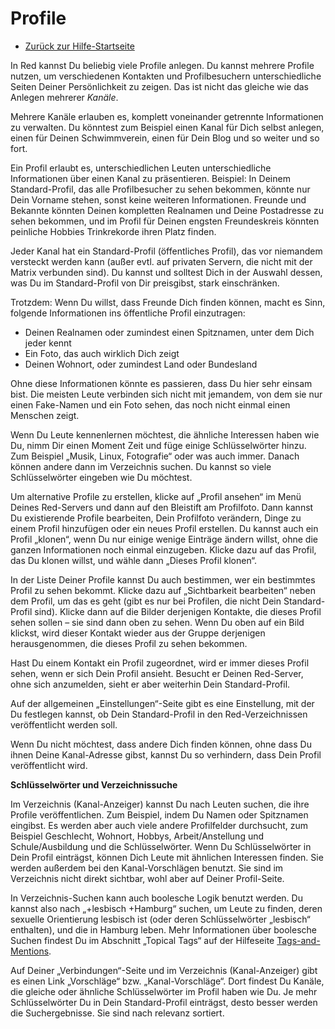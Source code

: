 Profile
=======

* [Zurück zur Hilfe-Startseite](help)

In Red kannst Du beliebig viele Profile anlegen. Du kannst mehrere Profile
nutzen, um verschiedenen Kontakten und Profilbesuchern unterschiedliche
Seiten Deiner Persönlichkeit zu zeigen. Das ist nicht das gleiche wie das
Anlegen mehrerer _Kanäle_.

Mehrere Kanäle erlauben es, komplett voneinander getrennte Informationen
zu verwalten. Du könntest zum Beispiel einen Kanal für Dich selbst
anlegen, einen für Deinen Schwimmverein, einen für Dein Blog und so weiter
und so fort.

Ein Profil erlaubt es, unterschiedlichen Leuten unterschiedliche
Informationen über einen Kanal zu präsentieren. Beispiel: In Deinem
Standard-Profil, das alle Profilbesucher zu sehen bekommen, könnte nur
Dein Vorname stehen, sonst keine weiteren Informationen. Freunde und
Bekannte könnten Deinen kompletten Realnamen und Deine Postadresse zu
sehen bekommen, und im Profil für Deinen engsten Freundeskreis könnten
peinliche Hobbies Trinkrekorde ihren Platz finden.

Jeder Kanal hat ein Standard-Profil (öffentliches Profil), das vor niemandem
versteckt werden kann (außer evtl. auf privaten Servern, die nicht mit der
Matrix verbunden sind). Du kannst und solltest Dich in der Auswahl dessen, was
Du im Standard-Profil von Dir preisgibst, stark einschränken.

Trotzdem: Wenn Du willst, dass Freunde Dich finden können, macht es Sinn,
folgende Informationen ins öffentliche Profil einzutragen:

* Deinen Realnamen oder zumindest einen Spitznamen, unter dem Dich jeder kennt
* Ein Foto, das auch wirklich Dich zeigt
* Deinen Wohnort, oder zumindest Land oder Bundesland

Ohne diese Informationen könnte es passieren, dass Du hier sehr einsam
bist. Die meisten Leute verbinden sich nicht mit jemandem, von dem sie nur
einen Fake-Namen und ein Foto sehen, das noch nicht einmal einen Menschen
zeigt.

Wenn Du Leute kennenlernen möchtest, die ähnliche Interessen haben wie Du,
nimm Dir einen Moment Zeit und füge einige Schlüsselwörter hinzu. Zum
Beispiel „Musik, Linux, Fotografie“ oder was auch immer. Danach können
andere dann im Verzeichnis suchen. Du kannst so viele Schlüsselwörter
eingeben wie Du möchtest.

Um alternative Profile zu erstellen, klicke auf „Profil ansehen“ im Menü
Deines Red-Servers und dann auf den Bleistift am Profilfoto. Dann kannst
Du existierende Profile bearbeiten, Dein Profilfoto verändern, Dinge zu
einem Profil hinzufügen oder ein neues Profil erstellen. Du kannst auch
ein Profil „klonen“, wenn Du nur einige wenige Einträge ändern willst,
ohne die ganzen Informationen noch einmal einzugeben. Klicke dazu auf das
Profil, das Du klonen willst, und wähle dann „Dieses Profil klonen“.

In der Liste Deiner Profile kannst Du auch bestimmen, wer ein bestimmtes
Profil zu sehen bekommt. Klicke dazu auf „Sichtbarkeit bearbeiten“ neben
dem Profil, um das es geht (gibt es nur bei Profilen, die nicht Dein
Standard-Profil sind). Klicke dann auf die Bilder derjenigen Kontakte, die
dieses Profil sehen sollen – sie sind dann oben zu sehen. Wenn Du oben auf
ein Bild klickst, wird dieser Kontakt wieder aus der Gruppe derjenigen
herausgenommen, die dieses Profil zu sehen bekommen.

Hast Du einem Kontakt ein Profil zugeordnet, wird er immer dieses Profil
sehen, wenn er sich Dein Profil ansieht. Besucht er Deinen Red-Server,
ohne sich anzumelden, sieht er aber weiterhin Dein Standard-Profil.

Auf der allgemeinen „Einstellungen“-Seite gibt es eine Einstellung, mit
der Du festlegen kannst, ob Dein Standard-Profil in den Red-Verzeichnissen
veröffentlicht werden soll.

Wenn Du nicht möchtest, dass andere Dich finden können, ohne dass Du ihnen
Deine Kanal-Adresse gibst, kannst Du so verhindern, dass Dein Profil
veröffentlicht wird.

**Schlüsselwörter und Verzeichnissuche**

Im Verzeichnis (Kanal-Anzeiger) kannst Du nach Leuten suchen, die ihre
Profile veröffentlichen. Zum Beispiel, indem Du Namen oder Spitznamen
eingibst. Es werden aber auch viele andere Profilfelder durchsucht, zum
Beispiel Geschlecht, Wohnort, Hobbys, Arbeit/Anstellung und
Schule/Ausbildung und die Schlüsselwörter. Wenn Du Schlüsselwörter in Dein
Profil einträgst, können Dich Leute mit ähnlichen Interessen finden. Sie
werden außerdem bei den Kanal-Vorschlägen benutzt. Sie sind im Verzeichnis
nicht direkt sichtbar, wohl aber auf Deiner Profil-Seite.

In Verzeichnis-Suchen kann auch boolesche Logik benutzt werden. Du kannst
also nach „+lesbisch +Hamburg“ suchen, um Leute zu finden, deren sexuelle
Orientierung lesbisch ist (oder deren Schlüsselwörter „lesbisch“
enthalten), und die in Hamburg leben. Mehr Informationen über boolesche
Suchen findest Du im Abschnitt „Topical Tags“ auf der Hilfeseite
[Tags-and-Mentions](help/Tags-and-Mentions).

Auf Deiner „Verbindungen“-Seite und im Verzeichnis (Kanal-Anzeiger) gibt
es einen Link „Vorschläge“ bzw. „Kanal-Vorschläge“. Dort findest Du
Kanäle, die gleiche oder ähnliche Schlüsselwörter im Profil haben wie Du.
Je mehr Schlüsselwörter Du in Dein Standard-Profil einträgst, desto besser
werden die Suchergebnisse. Sie sind nach relevanz sortiert.
